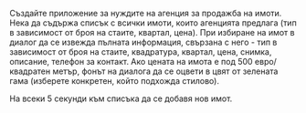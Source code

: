 Създайте приложение за нуждите на агенция за продажба на имоти. Нека да съдържа списък с всички имоти, които агенцията предлага (тип в зависимост от броя на стаите, квартал, цена). При избиране на имот в диалог да се извежда пълната информация, свързана с него - тип в зависимост от броя на стаите, квадратура, квартал, цена, снимка, описание, телефон за контакт. Ако цената на имота е под 500 евро/ квадратен метър, фонът на диалога да се оцвети в цвят от зелената гама (изберете конкретен, който подхожда стилово).

На всеки 5 секунди към списъка да се добавя нов имот. 